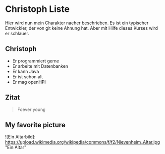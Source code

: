 # Christoph Liste
Hier wird nun mein Charakter naeher beschrieben.
Es ist ein typischer Entwickler, der von git keine Ahnung hat.
Aber mit Hilfe dieses Kurses wird er schlauer.
## Christoph
* Er programmiert gerne
* Er arbeite mit Datenbanken
* Er kann Java
* Er ist schon alt
* Er mag openHPI

## Zitat
> Foever young

## My favorite picture
![Ein Altarbild]: https://upload.wikimedia.org/wikipedia/commons/f/f2/Nievenheim_Altar.jpg "Ein Altar"